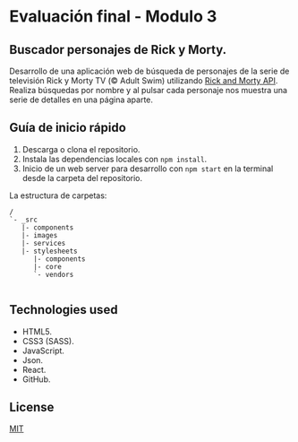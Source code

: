 # Evaluación final - Modulo 3

## Buscador personajes de Rick y Morty.

Desarrollo de una aplicación web de búsqueda de personajes de la serie de televisión Rick y Morty TV (© Adult Swim) utilizando [Rick and Morty API](https://rickandmortyapi.com/). Realiza búsquedas por nombre y al pulsar cada personaje nos muestra una serie de detalles en una página aparte.

## Guía de inicio rápido

1. Descarga o clona el repositorio.
2. Instala las dependencias locales con `npm install`.
3. Inicio de un web server para desarrollo con `npm start` en la terminal desde la carpeta del repositorio.

La estructura de carpetas:
```
/
`- _src
   |- components
   |- images
   |- services
   |- stylesheets
      |- components
      |- core
      `- vendors
   
```

## Technologies used

- HTML5.
- CSS3 (SASS).
- JavaScript.
- Json.
- React.
- GitHub.

## License

[MIT](https://choosealicense.com/licenses/mit/)